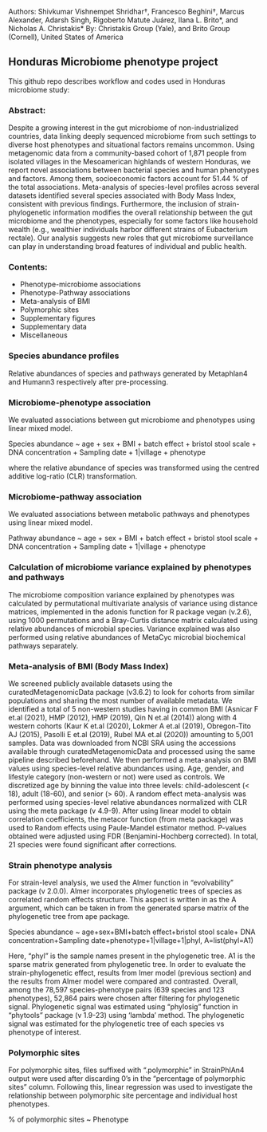 Authors: Shivkumar Vishnempet Shridhar†, Francesco Beghini†, Marcus Alexander, Adarsh Singh, Rigoberto Matute Juárez, Ilana L. Brito*, and Nicholas A. Christakis*
By: Christakis Group (Yale), and Brito Group (Cornell), United States of America

## Honduras Microbiome phenotype project

This github repo describes workflow and codes used in Honduras microbiome study:

### Abstract:

Despite a growing interest in the gut microbiome of non-industrialized countries, data linking deeply sequenced microbiome from such settings to diverse host phenotypes and situational factors remains uncommon. Using metagenomic data from a community-based cohort of 1,871 people from isolated villages in the Mesoamerican highlands of western Honduras, we report novel associations between bacterial species and human phenotypes and factors. Among them, socioeconomic factors account for 51.44 % of the total associations. Meta-analysis of species-level profiles across several datasets identified several species associated with Body Mass Index, consistent with previous findings. Furthermore, the inclusion of strain-phylogenetic information modifies the overall relationship between the gut microbiome and the phenotypes, especially for some factors like household wealth (e.g., wealthier individuals harbor different strains of Eubacterium rectale). Our analysis suggests new roles that gut microbiome surveillance can play in understanding broad features of individual and public health. 

### Contents:

- Phenotype-microbiome associations
- Phenotype-Pathway associations
- Meta-analysis of BMI
- Polymorphic sites
- Supplementary figures
- Supplementary data
- Miscellaneous

### Species abundance profiles

Relative abundances of species and pathways generated by Metaphlan4 and Humann3 respectively after pre-processing.

### Microbiome-phenotype association

We evaluated associations between gut microbiome and phenotypes using linear mixed model.

  Species abundance ~ age + sex + BMI + batch effect + bristol stool scale + DNA concentration + Sampling date + 1|village + phenotype
  
where the relative abundance of species was transformed using the centred additive log-ratio (CLR) transformation.

### Microbiome-pathway association

We evaluated associations between metabolic pathways and phenotypes using linear mixed model.

  Pathway abundance ~ age + sex + BMI + batch effect + bristol stool scale + DNA concentration + Sampling date + 1|village + phenotype

### Calculation of microbiome variance explained by phenotypes and pathways

The microbiome composition variance explained by phenotypes was calculated by permutational multivariate analysis of variance using distance matrices, implemented in the adonis function for R package vegan (v.2.6), using 1000 permutations and a Bray-Curtis distance matrix calculated using relative abundances of microbial species. Variance explained was also performed using relative abundances of MetaCyc microbial biochemical pathways separately.

### Meta-analysis of BMI (Body Mass Index)

We screened publicly available datasets using the curatedMetagenomicData package (v3.6.2) to look for cohorts from similar populations and sharing the most number of available metadata. We identified a total of 5 non-western studies having in common BMI (Asnicar F et.al (2021), HMP (2012), HMP (2019), Qin N et.al (2014)) along with 4 western cohorts (Kaur K et.al (2020), Lokmer A et.al (2019), Obregon-Tito AJ (2015), Pasolli E et.al (2019), Rubel MA et.al (2020)) amounting to 5,001 samples. Data was downloaded from NCBI SRA using the accessions available through curatedMetagenomicData and processed using the same pipeline described beforehand. 
We then performed a meta-analysis on BMI values using species-level relative abundances using. Age, gender, and lifestyle category (non-western or not) were used as controls. We discretized age by binning the value into three levels: child-adolescent (< 18), adult (18-60), and senior (> 60).
A random effect meta-analysis was performed using species-level relative abundances normalized with CLR using the meta package (v 4.9-9). After using linear model to obtain correlation coefficients, the metacor function (from meta package) was used to Random effects using Paule-Mandel estimator method. P-values obtained were adjusted using FDR (Benjamini-Hochberg corrected). In total, 21 species were found significant after corrections. 

### Strain phenotype analysis

For strain-level analysis, we used the Almer function in “evolvability” package (v 2.0.0). Almer incorporates phylogenetic trees of species as correlated random effects structure. This aspect is written in as the A argument, which can be taken in from the generated sparse matrix of the phylogenetic tree from ape package.

Species abundance ~ age+sex+BMI+batch effect+bristol stool scale+ DNA concentration+Sampling date+phenotype+1|village+1|phyl, A=list(phyl=A1)

Here, “phyl” is the sample names present in the phylogenetic tree. A1 is the sparse matrix generated from phylogenetic tree. In order to evaluate the strain-phylogenetic effect, results from lmer model (previous section) and the results from Almer model were compared and contrasted. 
Overall, among the 78,597 species-phenotype pairs (639 species and 123 phenotypes), 52,864 pairs were chosen after filtering for phylogenetic signal. Phylogenetic signal was estimated using “phylosig” function in “phytools” package (v 1.9-23) using ‘lambda’ method. The phylogenetic signal was estimated for the phylogenetic tree of each species vs phenotype of interest. 

### Polymorphic sites

For polymorphic sites, files suffixed with “.polymorphic” in StrainPhlAn4 output were used after discarding 0’s in the “percentage of polymorphic sites” column. Following this, linear regression was used to investigate the relationship between polymorphic site percentage and individual host phenotypes.

% of polymorphic sites ~ Phenotype




